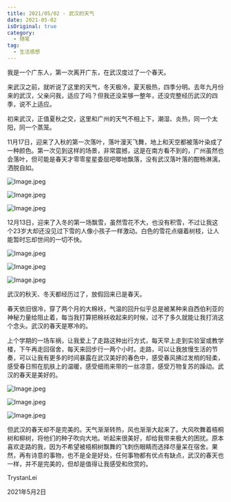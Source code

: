 ```yaml
---
title: 2021/05/02 - 武汉的天气
date: 2021-05-02
isOriginal: true
category:
  - 随笔
tag:
  - 生活感想
---
```



我是一个广东人，第一次离开广东，在武汉度过了一个春天。

来武汉之前，就听说了这里的天气，冬天极冷，夏天极热，四季分明。去年九月份来的武汉，父亲问我，适应了吗？但我还没呆够一整年，还没完整经历武汉的四季，说不上适应。

初来武汉，正值夏秋之交，这里和广州的天气不相上下，潮湿、炎热，同一个太阳，同一个蒸笼。

11月17日，迎来了入秋的第一次落叶，落叶漫天飞舞，地上和天空都被落叶染成了一种颜色。第一次见到这样的场景，非常震撼，这是在南方看不到的，广州虽然也会落叶，但可能是春天才零零星星委屈吧唧地飘落，没有武汉落叶落的酣畅淋漓，洒脱自如。

![Image.jpeg](https://res.craft.do/user/full/4725d35f-0536-9d85-0a69-346665ba7ebe/doc/2A81BD11-0992-42A2-B375-74171A0B4B65/8B42D543-7232-460A-8262-CBA968A9DB54_2/Z8fQWSvxcgWswz4D2K8iPYXULKxRb7kigdu5Gr7FutEz/Image.jpeg)

![Image.jpeg](https://res.craft.do/user/full/4725d35f-0536-9d85-0a69-346665ba7ebe/doc/2A81BD11-0992-42A2-B375-74171A0B4B65/C909FE34-03F6-4C41-9FD6-AD8CE816BDD9_2/TNhS8ONgcyXSToExtQxSHEpcTwnpgE4plQWgzxuy0q4z/Image.jpeg)

![Image.jpeg](https://res.craft.do/user/full/4725d35f-0536-9d85-0a69-346665ba7ebe/doc/2A81BD11-0992-42A2-B375-74171A0B4B65/13F1470C-6989-43EF-9483-36089692712C_2/KoDAsym3cJodBKhgpiDYogZ05zrBDz04k0xsg08GPYoz/Image.jpeg)

12月13日，迎来了入冬的第一场飘雪，虽然雪花不大，也没有积雪，不过让我这个23岁大却还没见过下雪的人像小孩子一样激动。白色的雪花点缀着树枝，让人能暂时忘却世间的一切不快。

![Image.jpeg](https://res.craft.do/user/full/4725d35f-0536-9d85-0a69-346665ba7ebe/doc/2A81BD11-0992-42A2-B375-74171A0B4B65/77FAC2C1-2A30-47EE-BDD8-9A8A2A491723_2/AvFmvP1ix0ghYBZ9ypHtia4W9Tvwk6Sr6yOR8XX0zQgz/Image.jpeg)

![Image.jpeg](https://res.craft.do/user/full/4725d35f-0536-9d85-0a69-346665ba7ebe/doc/2A81BD11-0992-42A2-B375-74171A0B4B65/06579238-CF1F-4882-8000-6E7D42D511D7_2/9DYqsDmUwuu2u7FvxGit866C1HbXyQaKbwMyx3ymIjYz/Image.jpeg)

![Image.jpeg](https://res.craft.do/user/full/4725d35f-0536-9d85-0a69-346665ba7ebe/doc/2A81BD11-0992-42A2-B375-74171A0B4B65/CE1EA823-E7D7-4DAD-ACDE-42A56C455D3B_2/IThMMHGztiGX0Hx2HdrgyPz1t4Hw1RSexzJj4bKzBsEz/Image.jpeg)

武汉的秋天、冬天都经历过了，放假回来已是春天。

春天依旧很冷，穿了两个月的大棉袄，气温的回升似乎总是被某种来自西伯利亚的神秘力量给阻止着，每当我打算把棉袄收起来的时候，过不了多久就能让我打消这个念头。武汉的春天是寒冷的。

上个学期的一场车祸，让我爱上了走路这种出行方式，每天早上走到实验室或教学楼，下午再走回宿舍，每天来回步行一两个小时。走路，可以让我放慢生活的节奏，可以让我有更多的时间暴露在武汉美好的春色中，感受春风拂过发梢的轻柔，感受春日照在肌肤上的温暖，感受细雨来带的一丝凉意，感受万物复苏的躁动。武汉的春天是美好的。

![Image.jpeg](https://res.craft.do/user/full/4725d35f-0536-9d85-0a69-346665ba7ebe/doc/2A81BD11-0992-42A2-B375-74171A0B4B65/F040238D-10D4-4C80-8CF3-8FFA0CD3422D_2/ixVgdAwkPFZyTJcf5q70RvBTNl0G6xmqaB0q4KGZXeAz/Image.jpeg)

![Image.jpeg](https://res.craft.do/user/full/4725d35f-0536-9d85-0a69-346665ba7ebe/doc/2A81BD11-0992-42A2-B375-74171A0B4B65/594F97B2-58F9-4D4B-B190-41A88A72AD6E_2/pE9EkJvdgxeVAtlW4ZNhGJXAHcFxxaEr5xgTibQSkWoz/Image.jpeg)

![Image.jpeg](https://res.craft.do/user/full/4725d35f-0536-9d85-0a69-346665ba7ebe/doc/2A81BD11-0992-42A2-B375-74171A0B4B65/29EC016A-14F5-4D07-840D-5CD79F41BFB3_2/DTv8mysuw4vqety4u23oLE0iQwxo7aKcsHKo2QY5aaIz/Image.jpeg)

但武汉的春天却不是完美的。天气渐渐转热，风也渐渐大起来了。大风吹舞着梧桐树和柳树，将他们的种子吹向大地。听起来很美好，却给我带来极大的困扰。原本喜欢走路的我，因为不希望被梧桐树飘舞的飞刺伤眼睛而选择尽量呆在宿舍。果然，再有诗意的事物，也不是全是好处，任何事物都有优点有缺点，武汉的春天也一样，并不是完美的，但却是值得让我感受和欣赏的。

TrystanLei

2021年5月2日

